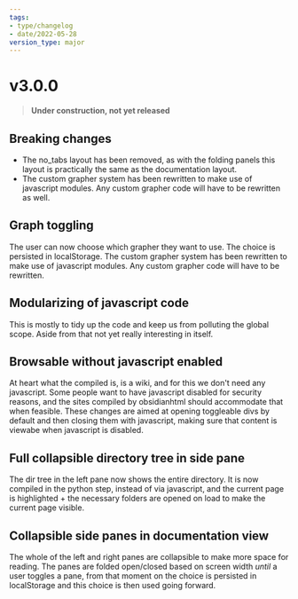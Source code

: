 ```yaml
---
tags:
- type/changelog
- date/2022-05-28
version_type: major
---
```

   
# v3.0.0   
> **Under construction, not yet released**   
   
## Breaking changes   
   
- The no_tabs layout has been removed, as with the folding panels this layout is practically the same as the documentation layout.   
- The custom grapher system has been rewritten to make use of javascript modules. Any custom grapher code will have to be rewritten as well.   
   
## Graph toggling   
The user can now choose which grapher they want to use. The choice is persisted in localStorage. The custom grapher system has been rewritten to make use of javascript modules. Any custom grapher code will have to be rewritten.   
   
## Modularizing of javascript code   
This is mostly to tidy up the code and keep us from polluting the global scope. Aside from that not yet really interesting in itself.   
   
## Browsable without javascript enabled   
At heart what the compiled is, is a wiki, and for this we don't need any javascript. Some people want to have javascript disabled for security reasons, and the sites compiled by obsidianhtml should accommodate that when feasible. These changes are aimed at opening toggleable divs by default and then closing them with javascript, making sure that content is viewabe when javascript is disabled.   
   
## Full collapsible directory tree in side pane   
The dir tree in the left pane now shows the entire directory. It is now compiled in the python step, instead of via javascript, and the current page is highlighted + the necessary folders are opened on load to make the current page visible.   
   
## Collapsible side panes in documentation view   
The whole of the left and right panes are collapsible to make more space for reading. The panes are folded open/closed based on screen width *until* a user toggles a pane, from that moment on the choice is persisted in localStorage and this choice is then used going forward.